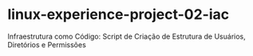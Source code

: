 # linux-experience-project-02-iac
Infraestrutura como Código: Script de Criação de Estrutura de Usuários, Diretórios e Permissões
